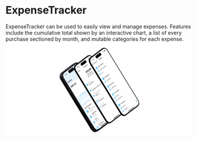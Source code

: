 # ExpenseTracker
ExpenseTracker can be used to easily view and manage expenses. Features include the cumulative total shown by an interactive chart, a list of every purchase sectioned by month, and mutable categories for each expense.
![ExpenseTracker 3D Rendering](ExpenseTracker3D.png)
